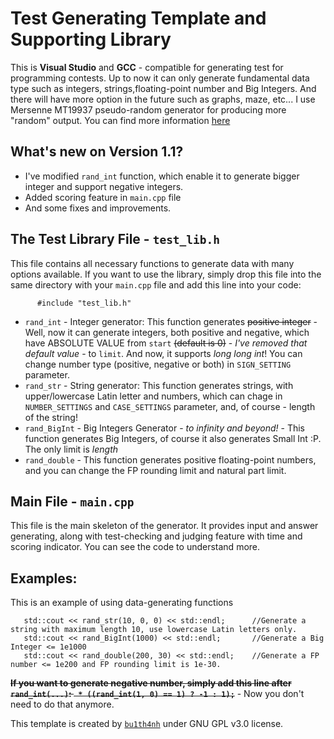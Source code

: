 # Test Generating Template and Supporting Library 

This is **Visual Studio** and **GCC** - compatible for generating test for programming contests. Up to now it can only generate fundamental data type such as integers, strings,floating-point number and Big Integers. And there will have more option in the future such as graphs, maze, etc... I use Mersenne MT19937 pseudo-random generator for producing more "random" output. You can find more information [here](https://en.wikipedia.org/wiki/Mersenne_Twister)

## What's new on Version 1.1?
* I've modified `rand_int` function, which enable it to generate bigger integer and support negative integers.
* Added scoring feature in `main.cpp` file
* And some fixes and improvements.
    

## The Test Library File - `test_lib.h`
This file contains all necessary functions to generate data with many options available. If you want to use the library, simply drop this file into the same directory with your `main.cpp` file and add this line into your code:

          #include "test_lib.h"

   * `rand_int` - Integer generator: This function generates ~~positive integer~~ - Well, now it can generate integers, both positive and negative, which have ABSOLUTE VALUE from `start` ~~(default is 0)~~ - _I've removed that default value_ -  to `limit`. And now, it supports _long long int_! You can change number type (positive, negative or both) in `SIGN_SETTING` parameter.
   * `rand_str` - String generator: This function generates strings, with upper/lowercase Latin letter and numbers, which can chage in `NUMBER_SETTINGS` and `CASE_SETTINGS` parameter, and, of course - length of the string!
   * `rand_BigInt` - Big Integers Generator - *to infinity and beyond!* - This function generates Big Integers, of course it also generates Small Int :P. The only limit is *length*
   * `rand_double` - This function generates positive floating-point numbers, and you can change the FP rounding limit and natural part limit.

## Main File - `main.cpp`
This file is the main skeleton of the generator. It provides input and answer generating, along with test-checking and judging feature with time and scoring indicator. You can see the code to understand more.

## Examples:
This is an example of using data-generating functions

       std::cout << rand_str(10, 0, 0) << std::endl;      //Generate a string with maximum length 10, use lowercase Latin letters only. 
       std::cout << rand_BigInt(1000) << std::endl;       //Generate a Big Integer <= 1e1000
       std::cout << rand_double(200, 30) << std::endl;    //Generate a FP number <= 1e200 and FP rounding limit is 1e-30.

~~**If you want to generate negative number, simply add this line after `rand_int(...)`: ` * ((rand_int(1, 0) == 1) ? -1 : 1);`**~~ - Now you don't need to do that anymore.


This template is created by [`bu1th4nh`](https://github.com/bu1th4nh) under GNU GPL v3.0 license.
